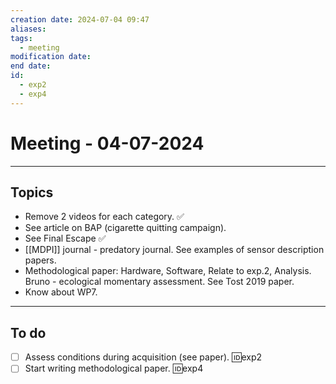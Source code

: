 ```yaml
---
creation date: 2024-07-04 09:47
aliases: 
tags:
  - meeting
modification date: 
end date: 
id:
  - exp2
  - exp4
---
```

# Meeting - 04-07-2024
---
## Topics
+ Remove 2 videos for each category. ✅
+ See article on BAP (cigarette quitting campaign).
+ See Final Escape ✅
+ [[MDPI]] journal - predatory journal. See examples of sensor description papers.
+ Methodological paper: Hardware, Software, Relate to exp.2, Analysis. Bruno - ecological momentary assessment. See Tost 2019 paper.
+ Know about WP7. 
---
## To do
- [ ] Assess conditions during acquisition (see paper). 🆔exp2
- [ ] Start writing methodological paper. 🆔exp4